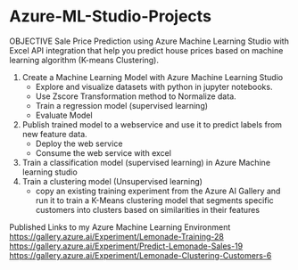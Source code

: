 # Azure-ML-Studio-Projects
OBJECTIVE
Sale Price Prediction using Azure Machine Learning Studio with Excel API integration that help you predict house prices based on machine learning algorithm (K-means Clustering). 
1. Create a Machine Learning Model with Azure Machine Learning Studio
   - Explore and visualize datasets with python in jupyter notebooks.
   - Use Zscore Transformation method to Normalize data.
   - Train a regression model (supervised learning)
   - Evaluate Model
2. Publish trained model to a webservice and use it to predict labels from new feature data.
   - Deploy the web service
   - Consume the web service with excel
3. Train a classification model (supervised learning) in Azure Machine learning studio
4. Train a clustering model (Unsupervised learning)
   - copy an existing training experiment from the Azure AI Gallery and run it to train a K-Means clustering model that segments specific customers into clusters based on similarities in their features 

Published Links to my Azure Machine Learning Environment
https://gallery.azure.ai/Experiment/Lemonade-Training-28
https://gallery.azure.ai/Experiment/Predict-Lemonade-Sales-19
https://gallery.azure.ai/Experiment/Lemonade-Clustering-Customers-6
